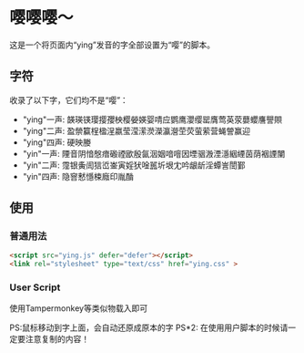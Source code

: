 # 嘤嘤嘤～

这是一个将页面内“ying”发音的字全部设置为“嘤”的脚本。

## 字符

收录了以下字，它们均不是“嘤”：

- "ying"一声: 韺瑛锳璎撄孾柍樱嫈媖婴啨应鹦鹰瀴缨罂膺莺英荥蘡蠳譍譻賏
- "ying"二声: 盈禜籯桯楹浧嬴莹滢潆濙濚瀛瀯茔荧萤萦营蝇謍赢迎
- "ying"四声: 硬映媵
- "yin"一声: 陻音阴愔慇瘖磤禋欭殷氤洇姻喑噾因堙骃溵湮濦絪緸茵荫裀諲闉
- "yin"二声: 霪银夤訚狺峾崟寅婬犾唫嚚圻垠冘吟龈龂淫蟫訔誾鄞
- "yin"四声: 隐窨慭懚梀廕印胤酳

## 使用

### 普通用法

```html
<script src="ying.js" defer="defer"></script>
<link rel="stylesheet" type="text/css" href="ying.css" >
```

### User Script

使用Tampermonkey等类似物载入即可

PS:鼠标移动到字上面，会自动还原成原本的字
PS*2: 在使用用户脚本的时候请一定要注意复制的内容！